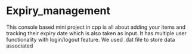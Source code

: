 # Expiry_management

This console based mini project in cpp is all about adding your items and 
tracking their expiry date which is also taken as input.
It has multiple user functionality with login/logout feature.
We used .dat file to store data associated
